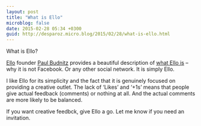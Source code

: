 ```yaml
---
layout: post
title: "What is Ello"
microblog: false
date: 2015-02-28 05:34 +0300
guid: http://desparoz.micro.blog/2015/02/28/what-is-ello.html
---
```

What is Ello?

<a href="https://ello.co">Ello</a> founder <a href="https://ello.co/budnitz">Paul Budnitz</a> provides a beautiful description of <a href="https://ello.co/budnitz/post/Y6wxmcyQsfXIgv5VmJIHFA">what Ello is</a> – why it is not Facebook. Or any other social network. It is simply Ello.

I like Ello for its simplicity and the fact that it is genuinely focused on providing a creative outlet. The lack of &#8216;Likes&#8217; and &#8216;+1s&#8217; means that people give actual feedback (comments) or nothing at all. And the actual comments are more likely to be balanced.

If you want creative feedbck, give Ello a go. Let me know if you need an invitation.
